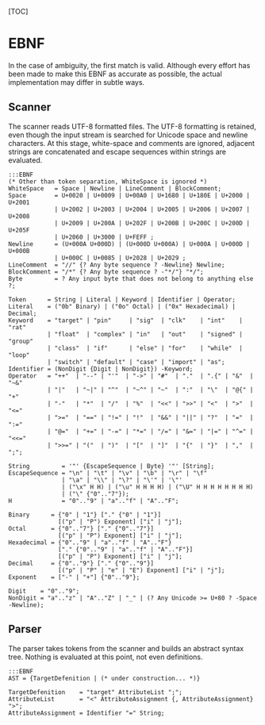 [TOC]

# EBNF
In the case of ambiguity, the first match is valid.  Although every effort has been made to make this EBNF as accurate as possible, the actual implementation may differ in subtle ways.

## Scanner
The scanner reads UTF-8 formatted files.  The UTF-8 formatting is retained, even though the input stream is searched for Unicode space and newline characters.  At this stage, white-space and comments are ignored, adjacent strings are concatenated and escape sequences within strings are evaluated.


    :::EBNF
    (* Other than token separation, WhiteSpace is ignored *)
    WhiteSpace   = Space | Newline | LineComment | BlockComment;
    Space        = U+0020 | U+0009 | U+00A0 | U+1680 | U+180E | U+2000 | U+2001
                 | U+2002 | U+2003 | U+2004 | U+2005 | U+2006 | U+2007 | U+2008
                 | U+2009 | U+200A | U+202F | U+200B | U+200C | U+200D | U+205F
                 | U+2060 | U+3000 | U+FEFF ;
    Newline      = (U+000A U+000D) | (U+000D U+000A) | U+000A | U+000D | U+000B
                 | U+000C | U+0085 | U+2028 | U+2029 ;
    LineComment  = "//" {? Any byte sequence ? -Newline} Newline;
    BlockComment = "/*" {? Any byte sequence ? -"*/"} "*/";
    Byte         = ? Any input byte that does not belong to anything else ?;

    Token      = String | Literal | Keyword | Identifier | Operator;
    Literal    = ("0b" Binary) | ("0o" Octal) | ("0x" Hexadecimal) | Decimal;
    Keyword    = "target" | "pin"     | "sig"  | "clk"    | "int"    | "rat" 
               | "float"  | "complex" | "in"   | "out"    | "signed" | "group" 
               | "class"  | "if"      | "else" | "for"    | "while"  | "loop" 
               | "switch" | "default" | "case" | "import" | "as";
    Identifier = (NonDigit {Digit | NonDigit}) -Keyword; 
    Operator   = "++"  | "--" | "'"  | "->" | "#"  | "."  | ".{" | "&"  | "~&" 
               | "|"   | "~|" | "^"  | "~^" | "~"  | ":"  | "\"  | "@{" | "+" 
               | "-"   | "*"  | "/"  | "%"  | "<<" | ">>" | "<"  | ">"  | "<=" 
               | ">="  | "==" | "!=" | "!"  | "&&" | "||" | "?"  | "="  | ":=" 
               | "@="  | "+=" | "-=" | "*=" | "/=" | "&=" | "|=" | "^=" | "<<=" 
               | ">>=" | "("  | ")"  | "["  | "]"  | "{"  | "}"  | ","  | ";";

    String         = '"' {EscapeSequence | Byte} '"' [String];
    EscapeSequence = "\n" | "\t" | "\v" | "\b" | "\r" | "\f" 
                   | "\a" | "\\" | "\?" | "\'" | '\"' 
                   | ("\x" H H) | ("\u" H H H H) | ("\U" H H H H H H H H)
                   | ("\" {"0".."7"});
    H              = "0".."9" | "a".."f" | "A".."F";

    Binary      = {"0" | "1"} ["." {"0" | "1"}] 
                  [("p" | "P") Exponent] ["i" | "j"];
    Octal       = {"0".."7"} ["." {"0".."7"}] 
                  [("p" | "P") Exponent] ["i" | "j"];
    Hexadecimal = {"0".."9" | "a".."f" | "A".."F"} 
                  ["." {"0".."9" | "a".."f" | "A".."F"}] 
                  [("p" | "P") Exponent] ["i" | "j"];
    Decimal     = {"0".."9"} ["." {"0".."9"}] 
                  [("p" | "P" | "e" | "E") Exponent] ["i" | "j"];
    Exponent    = ["-" | "+"] {"0".."9"};
    
    Digit    = "0".."9";
    NonDigit = "a".."z" | "A".."Z" | "_" | (? Any Unicode >= U+80 ? -Space -Newline);

## Parser
The parser takes tokens from the scanner and builds an abstract syntax tree.  Nothing is evaluated at this point, not even definitions.

    :::EBNF
    AST = {TargetDefenition | (* under construction... *)}

    TargetDefenition    = "target" AttributeList ";";
    AttributeList       = "<" AttributeAssignment {, AttributeAssignment} ">";
    AttributeAssignment = Identifier "=" String;

